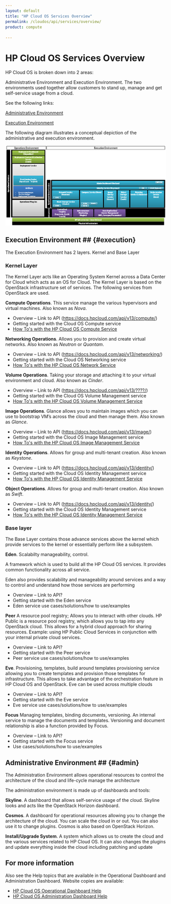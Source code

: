 ```yaml
---
layout: default
title: "HP Cloud OS Services Overview"
permalink: /cloudos/api/services/overview/
product: compute

---
```

# HP Cloud OS Services Overview #

HP Cloud OS is broken down into 2 areas:

Administrative Environment and Execution Environment. The two environments used together allow customers to stand up, manage and get self-service usage from a cloud.

See the following links:

[Administrative Environment](#admin)

[Execution Environment](#execution)

The following diagram illustrates a conceptual depiction of the administrative and execution environment.

<img src="media/cloud-os-diagram.png" alt="" />
<!-- Image from CloudCoreProductPlan.pdf http://wiki.hpcloud.net/display/core/Cloud+OS+Core+Product+Management -->

## Execution Environment ## {#execution}

The Execution Environment has 2 layers. Kernel and Base Layer


### Kernel Layer ###
The Kernel Layer acts like an Operating System Kernel across a Data Center for Cloud which acts as an OS for Cloud. The Kernel Layer is based on the OpenStack infrastructure set of services. The following services from OpenStack are used.


**Compute Operations**. This service manage the various hypervisors and virtual machines. Also known as *Nova*.

- Overview – Link to API (https://docs.hpcloud.com/api/v13/compute/)
- Getting started with the Cloud OS Compute service
- [How To's with the HP Cloud OS Compute Service](/cloudos/api/services/compute/howto/)


**Networking Operations**. Allows you to provision and create virtual networks. Also known as *Neutron* or *Quantam*.

- Overview – Link to API (https://docs.hpcloud.com/api/v13/networking/)
- Getting started with the Cloud OS Networking service
- [How To's with the HP Cloud OS Network Service](/cloudos/api/services/networking/howto/)


**Volume Operations**. Taking your storage and attaching it to your virtual environment and cloud. Also known as *Cinder*.

- Overview – Link to API (https://docs.hpcloud.com/api/v13/????/)
- Getting started with the Cloud OS Volume Management service
- [How To's with the HP Cloud OS Volume Management Service](/cloudos/api/services/volume/howto/)


**Image Operations**. Glance allows you to maintain images which you can use to bootstrap VM’s across the cloud and then manage them. Also known as *Glance*.

- Overview – Link to API (https://docs.hpcloud.com/api/v13/image/)
- Getting started with the Cloud OS Image Management service
- [How To's with the HP Cloud OS Image Management Service](/cloudos/api/services/imaging/howto/)


**Identity Operations**. Allows for group and multi-tenant creation.  Also known as *Keystone*.

- Overview – Link to API (https://docs.hpcloud.com/api/v13/identity/)
- Getting started with the Cloud OS Identity Management service
- [How To's with the HP Cloud OS Identity Management Service](/cloudos/api/services/identity/howto/)

**Object Operations**. Allows for group and multi-tenant creation.  Also known as *Swift*.

- Overview – Link to API (https://docs.hpcloud.com/api/v13/identity/)
- Getting started with the Cloud OS Identity Management service
- [How To's with the HP Cloud OS Identity Management Service](/cloudos/api/services/identity/howto/)


### Base layer ###

The Base Layer contains those advance services above the kernel which provide services to the kernel or essentially perform like a subsystem.

**Eden**. Scalabilty manageability, control. 

A framework which is used to build all the HP Cloud OS services. It provides common functionality across all service. 

Eden also provides scalability and manageability around services and a way to control and understand how those services are performing

- Overview – Link to API?
- Getting started with the Eden service
- Eden service use cases/solutions/how to use/examples

**Peer** A resource pool registry; Allows you to interact with other clouds.
HP Public is a resource pool registry, which allows you to tap into any OpenStack cloud. This allows for a hybrid cloud approach for sharing resources. Example: using HP Public Cloud Services in conjunction with your internal private cloud services.

- Overview – Link to API?
- Getting started with the Peer service
- Peer service use cases/solutions/how to use/examples

**Eve**. Provisioning, templates, build around templates
provisioning service allowing you to create templates and provision those templates for infrastructure. This allows to take advantage of the orchestration feature in HP Cloud OS and OpenStack. Eve can be used across multiple clouds

- Overview – Link to API?
- Getting started with the Eve service
- Eve service use cases/solutions/how to use/examples

**Focus** Managing templates, binding documents, versioning. An internal service to manage the documents and templates. Versioning and document relationship is also a function provided by Focus.

- Overview – Link to API?
- Getting started with the Focus service
- Use cases/solutions/how to use/examples


## Administrative Environment ## {#admin}

The Administration Environment allows operational resources to control the architecture of the cloud and life-cycle manage the architecture

The administration environment is made up of dashboards and tools:

**Skyline**. A dashboard that allows self-service usage of the cloud. Skyline looks and acts like the OpenStack Horizon dashboard.

**Cosmos**. A dashboard for operational resources allowing you to change the architecture of the cloud. You can scale the cloud in or out. You can also use it to change plugins. Cosmos is also based on OpenStack Horizon.

**Install/Upgrade System**. A system which allows us to create the cloud and the various services related to HP Cloud OS. It can also changes the plugins and update everything inside the cloud including patching and update


## For more information ##
Also see the Help topics that are available in the Operational Dashboard and Administration Dashboard.  Website copies are available:

* [HP Cloud OS Operational Dashboard Help](/cloudos/manage/operational-dashboard/)
* [HP Cloud OS Administration Dashboard Help](/cloudos/manage/administration-dashboard/)